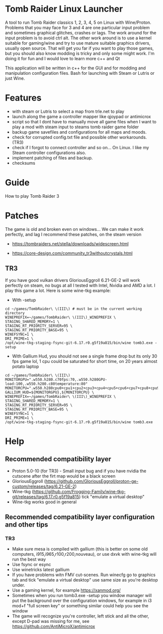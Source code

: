 # Tomb Raider Linux Launcher
A tool to run Tomb Raider classics 1, 2, 3, 4, 5 on Linux with Wine/Proton. Problems that you may face for 3 and 4 are one particular input problem and sometimes graphical glitches, crashes or lags. The work around for the input problem is to avoid ctrl alt. The other work around is to use a kernel suitable for gaming/wine and try to use mature suitable graphics drivers, usually open source. That will get you far if you want to play those games, but you should also know modding is tricky and only some might work. I'm doing it for fun and I would love to learn more c++ and Qt

This application will be written in c++ for the GUI and for modding and manipulation configuration files. Bash for launching with Steam or Lutris or just Wine.

# Features

- with steam or Lutris to select a map from trle.net to play
- launch along the game a controller mapper like qjoypad or antimicrox
- script so that I dont have to manually move all game files when I want to play a mod with steam input to steams tomb raider game folder
- backup game savefiles and configurations for all maps and moods.
- check for corrupted config.txt file and possible other workarounds. (TR3)
- check if I forgot to connect controller and so on... On Linux. I like my Steam controller configurations also.
- implement patching of files and backup.
- checksums

# Guide

How to play Tomb Raider 3

# Patches
The game is old and broken even on windows... We can make it work perfectly, and lag
I recommend these patches, on the steam version

- https://tombraiders.net/stella/downloads/widescreen.html

- https://core-design.com/community_tr3withoutcrystals.html


## TR3
If you have good vulkan drivers GloriousEggroll 6.21-GE-2 will work perfectly on steam, no bugs at all
I tested with Intel, Nvidia and AMD a lot. I play this game a lot. Here is some wine-tkg example:
- With -setup
```
cd ~/games/TombRaider\ \(III\) # must be in the current working directory
WINEPREFIX=~/games/TombRaider\ \(III\)_WINEPREFIX \
STAGING_SHARED_MEMORY=1 \
STAGING_RT_PRIORITY_SERVER=95 \
STAGING_RT_PRIORITY_BASE=95 \
WINEFSYNC=1 \
DRI_PRIME=1 \
/opt/wine-tkg-staging-fsync-git-6.17.r0.g5f19a815/bin/wine tomb3.exe -setup
```
- With Gallium Hud, you should not see a single frame drop but its only 30 fps game lol, 1 cpu could be saturated for short time, on 20 years almost potato laptop
```
cd ~/games/TombRaider\ \(III\)
MONITORGPU=".w550.h280.c70fps:70,.w550.h280GPU-load:100,.w550.h280.c80temperature:80"
MONITORCPU=".w550.h280cpu0+cpu1+cpu2+cpu3+cpu4+cpu5+cpu6+cpu7+cpu8+cpu9+cpu10+cpu11:100"
GALLIUM_HUD=${MONITORGPU},${MONITORCPU} \
WINEPREFIX=~/games/TombRaider\ \(III\)_WINEPREFIX \
STAGING_SHARED_MEMORY=1 \
STAGING_RT_PRIORITY_SERVER=95 \
STAGING_RT_PRIORITY_BASE=95 \
WINEFSYNC=1 \
DRI_PRIME=1 \
/opt/wine-tkg-staging-fsync-git-6.17.r0.g5f19a815/bin/wine tomb3.exe
```
# Help
## Recommended compatibility layer
- Proton 5.0-10 (for TR3) - Small input bug and if you have nvidia the cutscene after the firt map would be a black screen
- GloriousEggroll (https://github.com/GloriousEggroll/proton-ge-custom/releases/tag/6.21-GE-2)
- Wine-tkg (https://github.com/Frogging-Family/wine-tkg-git/releases/tag/6.17.r0.g5f19a815) tick "emulate a virtual desktop"
- Wine-tkg works good in general

## Recommended compatibility layer configuration and other tips
### TR3
- Make sure mesa is compiled with gallium (this is better on some old computers, i915,i965,r100,r200,nouveau), or use dxvk with wine-tkg will run the best way
- Use fsync or esync
- Use winetricks latest gallium
- If you have problems witn FMV cut-scenes. Run winecfg go to graphics tab and tick "emulate a virtual desktop" use same size as you're desktop under.
- Use a gaming kernel, for example https://xanmod.org/
- Sometimes when you run tomb3.exe -setup you window manager will put the background over the configuration windows, for example in i3 mod+f "full screen key" or something similar could help you see the window
- The game will recognize you're controller, left stick and all the other, except D-pad was missing for me, see https://github.com/AntiMicroX/antimicrox
